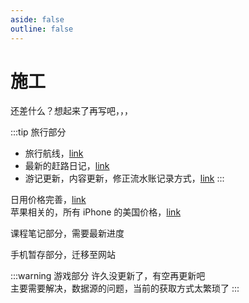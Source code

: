 ```yaml
---
aside: false
outline: false
---
```


# 施工

还差什么？想起来了再写吧，，，

:::tip 旅行部分

- 旅行航线，[link](./trip/flights)
- 最新的赶路日记，[link](./trip/journey/)
- 游记更新，内容更新，修正流水账记录方式，[link](./trip/travelogue/)
:::

日用价格完善，[link](./daily/goods-price)  
苹果相关的，所有 iPhone 的美国价格，[link](./daily/apple/iphone)

课程笔记部分，需要最新进度

手机暂存部分，迁移至网站

:::warning 游戏部分
许久没更新了，有空再更新吧  
主要需要解决，数据源的问题，当前的获取方式太繁琐了
:::

